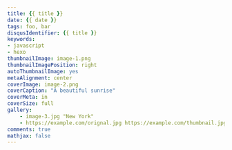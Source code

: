 ```yaml
---
title: {{ title }}
date: {{ date }}
tags: foo, bar
disqusIdentifier: {{ title }}
keywords:
- javascript
- hexo
thumbnailImage: image-1.png
thumbnailImagePosition: right
autoThumbnailImage: yes
metaAlignment: center
coverImage: image-2.png
coverCaption: "A beautiful sunrise"
coverMeta: in
coverSize: full
gallery:
    - image-3.jpg "New York"
    - https://example.com/orignal.jpg https://example.com/thumbnail.jpg "Sidney"
comments: true
mathjax: false
---
```

